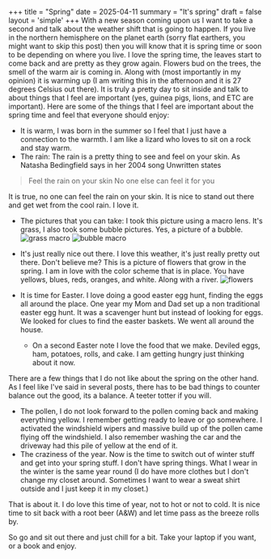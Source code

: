 +++
title = "Spring"
date = 2025-04-11
summary = "It's spring"
draft = false
layout = 'simple'
+++
With a new season coming upon us I want to take a second and talk about the weather shift that is going to happen. 
If you live in the northern hemisphere on the planet earth (sorry flat earthers, you might want to skip this post) then you will know that it is spring time or soon to be depending on where you live. 
I love the spring time, the leaves start to come back and are pretty as they grow again. Flowers bud on the trees, the smell of the warm air is coming in. Along with (most importantly in my opinion) it is warming up (I am writing this in the afternoon and it is 27 degrees Celsius out there). It is truly a pretty day to sit inside and talk to about things that I feel are important (yes, guinea pigs, lions, and ETC are important). Here are some of the things that I feel are important about the spring time and feel that everyone should enjoy:
* It is warm, I was born in the summer so I feel that I just have a connection to the warmth. I am like a lizard who loves to sit on a rock and stay warm. 
* The rain: The rain is a pretty thing to see and feel on your skin. As Natasha Bedingfield says in her 2004 song Unwritten states 
> Feel the rain on your skin No one else can feel it for you
 
 It is true, no one can feel the rain on your skin. It is nice to stand out there and get wet from the cool rain. I love it. 
* The pictures that you can take: I took this picture using a macro lens. It's grass, I also took some bubble pictures. Yes, a picture of a bubble. 
![grass macro](/images/grass.JPG)
![bubble macro](/images/bubble.JPG)
* It's just really nice out there. I love this weather, it's just really pretty out there. Don't believe me? This is a picture of flowers that grow in the spring. I am in love with the color scheme that is in place. You have yellows, blues, reds, oranges, and white. Along with a river. 
![flowers](/images/field_of_flowers.jpg)

* It is time for Easter. I love doing a good easter egg hunt, finding the eggs all around the place. One year my Mom and Dad set up a non traditional easter egg hunt. It was a scavenger hunt but instead of looking for eggs. We looked for clues to find the easter baskets. We went all around the house. 
	* On a second Easter note I love the food that we make. Deviled eggs, ham, potatoes, rolls, and cake. I am getting hungry just thinking about it now. 

There are a few things that I do not like about the spring on the other hand. As I feel like I've said in several posts, there has to be bad things to counter balance out the good, its a balance. A teeter totter if you will. 

* The pollen, I do not look forward to the pollen coming back and making everything yellow. I remember getting ready to leave or go somewhere. I activated the windshield wipers and massive build up of the pollen came flying off the windshield. I also remember washing the car and the driveway had this pile of yellow at the end of it.
* The craziness of the year. Now is the time to switch out of winter stuff and get into your spring stuff. I don't have spring things. What I wear in the winter is the same year round (I do have more clothes but I don't change my closet around. Sometimes I want to wear a sweat shirt outside and I just keep it in my closet.)

That is about it. I do love this time of year, not to hot or not to cold. It is nice time to sit back with a root beer (A&W) and let time pass as the breeze rolls by.

So go and sit out there and just chill for a bit. Take your laptop if you want, or a book and enjoy. 